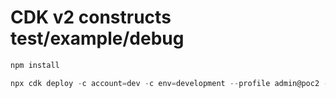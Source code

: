 # CDK v2 constructs test/example/debug


```sh
npm install
```


```ts
npx cdk deploy -c account=dev -c env=development --profile admin@poc2 --all
```
